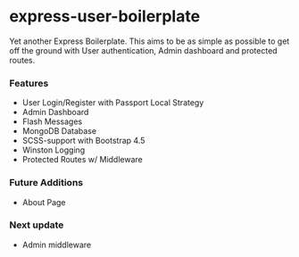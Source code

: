 # express-user-boilerplate
Yet another Express Boilerplate. 
This aims to be as simple as possible to get off the ground with User authentication, Admin dashboard and protected routes.

### Features
- User Login/Register with Passport Local Strategy
- Admin Dashboard
- Flash Messages
- MongoDB Database
- SCSS-support with Bootstrap 4.5
- Winston Logging
- Protected Routes w/ Middleware

### Future Additions
- About Page

### Next update
- Admin middleware
